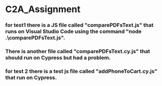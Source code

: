 # C2A_Assignment

### for test1 there is a JS file called "comparePDFsText.js" that runs on Visual Studio Code using the command "node .\comparePDFsText.js".
### There is another file called "comparePDFsText.cy.js" that should run on Cypress but had a problem.
### for test 2 there is a test js file called "addPhoneToCart.cy.js" that run on Cypress. 

